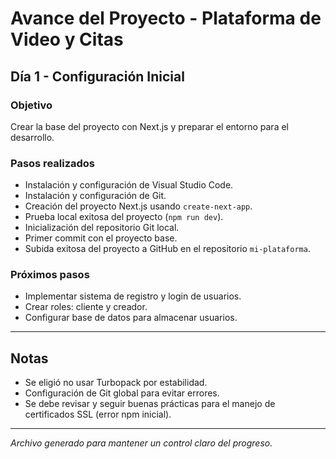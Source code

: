 # Avance del Proyecto - Plataforma de Video y Citas

## Día 1 - Configuración Inicial

### Objetivo
Crear la base del proyecto con Next.js y preparar el entorno para el desarrollo.

### Pasos realizados
- Instalación y configuración de Visual Studio Code.
- Instalación y configuración de Git.
- Creación del proyecto Next.js usando `create-next-app`.
- Prueba local exitosa del proyecto (`npm run dev`).
- Inicialización del repositorio Git local.
- Primer commit con el proyecto base.
- Subida exitosa del proyecto a GitHub en el repositorio `mi-plataforma`.

### Próximos pasos
- Implementar sistema de registro y login de usuarios.
- Crear roles: cliente y creador.
- Configurar base de datos para almacenar usuarios.

---

## Notas
- Se eligió no usar Turbopack por estabilidad.
- Configuración de Git global para evitar errores.
- Se debe revisar y seguir buenas prácticas para el manejo de certificados SSL (error npm inicial).

---

*Archivo generado para mantener un control claro del progreso.*

